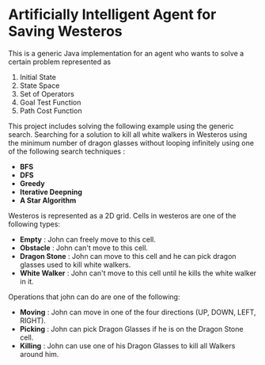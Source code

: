 # Artificially Intelligent Agent for Saving Westeros
This is a generic Java implementation for an agent who wants to solve a certain problem represented as

1. Initial State
2. State Space
3. Set of Operators
4. Goal Test Function
5. Path Cost Function

This project includes solving the following example using the generic search.
Searching for a solution to kill all white walkers in Westeros using the minimum number of dragon glasses without looping infinitely using one of the following search techniques :

- **BFS**
- **DFS**
- **Greedy**
- **Iterative Deepning**
- **A Star Algorithm**

Westeros is represented as a 2D grid. Cells in westeros are one of the following types:
- **Empty** : John can freely move to this cell.
- **Obstacle** : John can't move to this cell.
- **Dragon Stone** : John can move to this cell and he can pick dragon glasses used to kill white walkers.
- **White Walker** : John can't move to this cell until he kills the white walker in it.

Operations that john can do are one of the following:
- **Moving** : John can move in one of the four directions (UP, DOWN, LEFT, RIGHT).
- **Picking** : John can pick Dragon Glasses if he is on the Dragon Stone cell.
- **Killing** : John can use one of his Dragon Glasses to kill all Walkers around him.
